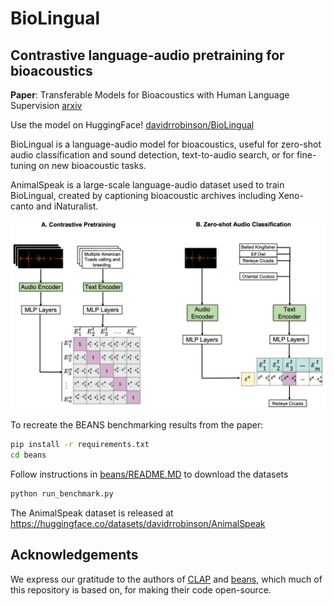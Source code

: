 # BioLingual
## Contrastive language-audio pretraining for bioacoustics

**Paper**: Transferable Models for Bioacoustics with Human Language Supervision [arxiv](https://arxiv.org/abs/2308.04978)

Use the model on HuggingFace! [davidrrobinson/BioLingual](https://huggingface.co/davidrrobinson/BioLingual)

BioLingual is a language-audio model for bioacoustics, useful for zero-shot audio classification and sound detection, text-to-audio search, or for fine-tuning on new bioacoustic tasks.

AnimalSpeak is a large-scale language-audio dataset used to train BioLingual, created by captioning bioacoustic archives including Xeno-canto and iNaturalist.

![BioLingual.png](BioLingual.png)

To recreate the BEANS benchmarking results from the paper:

```bash
pip install -r requirements.txt
cd beans
```
Follow instructions in [beans/README.MD](./beans/README.md) to download the datasets
```bash
python run_benchmark.py
``` 

The AnimalSpeak dataset is released at https://huggingface.co/datasets/davidrrobinson/AnimalSpeak

## Acknowledgements

We express our gratitude to the authors of [CLAP](https://github.com/LAION-AI/CLAP) and [beans](https://github.com/earthspecies/beans), which much of this repository is based on, for making their code open-source.
